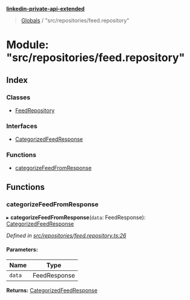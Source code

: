 **[linkedin-private-api-extended](../README.md)**

> [Globals](../globals.md) / "src/repositories/feed.repository"

# Module: "src/repositories/feed.repository"

## Index

### Classes

* [FeedRepository](../classes/_src_repositories_feed_repository_.feedrepository.md)

### Interfaces

* [CategorizedFeedResponse](../interfaces/_src_repositories_feed_repository_.categorizedfeedresponse.md)

### Functions

* [categorizeFeedFromResponse](_src_repositories_feed_repository_.md#categorizefeedfromresponse)

## Functions

### categorizeFeedFromResponse

▸ **categorizeFeedFromResponse**(`data`: FeedResponse): [CategorizedFeedResponse](../interfaces/_src_repositories_feed_repository_.categorizedfeedresponse.md)

*Defined in [src/repositories/feed.repository.ts:26](https://github.com/khanhtranngoccva/linkedin-private-api/blob/a682f4e/src/repositories/feed.repository.ts#L26)*

#### Parameters:

Name | Type |
------ | ------ |
`data` | FeedResponse |

**Returns:** [CategorizedFeedResponse](../interfaces/_src_repositories_feed_repository_.categorizedfeedresponse.md)
